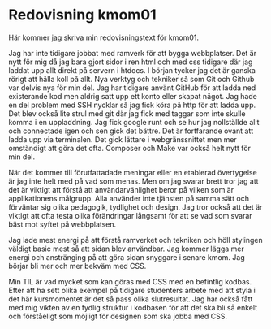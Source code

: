 ---
---
Redovisning kmom01
=========================

Här kommer jag skriva min redovisningstext för kmom01.

Jag har inte tidigare jobbat med ramverk för att bygga webbplatser. Det är nytt för mig då jag bara gjort sidor i ren html och med css tidigare där jag laddat upp allt direkt på servern i htdocs. I början tycker jag det är ganska rörigt att hålla koll på allt. Nya verktyg och tekniker så som Git och Github var delvis nya för min del. Jag har tidigare använt GitHub för att ladda ned existerande kod men aldrig satt upp ett konto eller skapat något. Jag hade en del problem med SSH nycklar så jag fick köra på http för att ladda upp. Det blev också lite strul med git där jag fick med taggar som inte skulle komma i en uppladdning. Jag fick google runt och se hur jag nollställde allt och connectade igen och sen gick det bättre. Det är fortfarande ovant att ladda upp via terminalen. Det gick lättare i webgränssnittet men mer omständigt att göra det ofta. Composer och Make var också helt nytt för min del.

När det kommer till förutfattadade meningar eller en etablerad övertygelse är jag inte helt med på vad som menas. Men om jag svarar brett tror jag att det är viktigt att förstå att användarvänlighet beror på vilken som är applikationens målgrupp. Alla använder inte tjänsten på samma sätt och förväntar sig olika pedagogik, tydlighet och design. Jag tror också att det är viktigt att ofta testa olika förändringar långsamt för att se vad som svarar bäst mot syftet på webbplatsen.

Jag lade mest energi på att förstå ramverket och tekniken och höll stylingen väldigt basic mest så att sidan blev användbar. Jag kommer lägga mer energi och anstränging på att göra sidan snyggare i senare kmom. Jag börjar bli mer och mer bekväm med CSS.

Min TIL är vad mycket som kan göras med CSS med en befintlig kodbas. Efter att ha sett olika exempel på tidigare studenters arbete med att styla i det här kursmomentet är det så pass olika slutresultat. Jag har också fått med mig vikten av en tydlig struktur i kodbasen för att det ska bli så enkelt och förståeligt som möjligt för designen som ska jobba med CSS.
